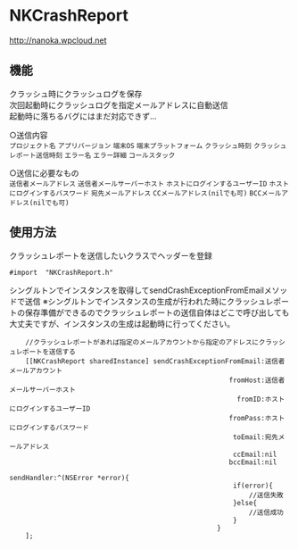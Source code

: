 NKCrashReport
=============
http://nanoka.wpcloud.net  

機能
-----
クラッシュ時にクラッシュログを保存  
次回起動時にクラッシュログを指定メールアドレスに自動送信  
起動時に落ちるバグにはまだ対応できず…

○送信内容  
`プロジェクト名` `アプリバージョン` `端末OS` `端末プラットフォーム` `クラッシュ時刻` `クラッシュレポート送信時刻` `エラー名` `エラー詳細` `コールスタック`  
  
○送信に必要なもの  
`送信者メールアドレス` `送信者メールサーバーホスト` `ホストにログインするユーザーID` `ホストにログインするバスワード` `宛先メールアドレス` `CCメールアドレス(nilでも可)` `BCCメールアドレス(nilでも可)`  
  
使用方法
-----
クラッシュレポートを送信したいクラスでヘッダーを登録
```
#import  "NKCrashReport.h"
```

シングルトンでインスタンスを取得してsendCrashExceptionFromEmailメソッドで送信
※シングルトンでインスタンスの生成が行われた時にクラッシュレポートの保存準備ができるのでクラッシュレポートの送信自体はどこで呼び出しても大丈夫ですが、インスタンスの生成は起動時に行ってください。
```
    //クラッシュレポートがあれば指定のメールアカウントから指定のアドレスにクラッシュレポートを送信する
    [[NKCrashReport sharedInstance] sendCrashExceptionFromEmail:送信者メールアカウント
                                                       fromHost:送信者メールサーバーホスト
                                                         fromID:ホストにログインするユーザーID
                                                       fromPass:ホストにログインするバスワード
                                                        toEmail:宛先メールアドレス
                                                        ccEmail:nil
                                                       bccEmail:nil
                                                    sendHandler:^(NSError *error){
                                                        if(error){
                                                            //送信失敗
                                                        }else{
                                                            //送信成功
                                                        }
                                                    }
    ];
```